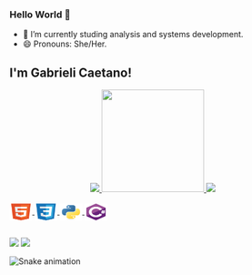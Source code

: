 ### Hello World 👋


- 🌱 I’m currently studing analysis and systems development.
- 😄 Pronouns: She/Her.

## I'm Gabrieli Caetano!
<div align="center">
  <a href="https://github.com/gabrielicaetano">
  <img height="180em" src="https://github-readme-stats.vercel.app/api?username=gabrielicaetano&show_icons=true&theme=synthwave&include_all_commits=true&count_private=true"/>
  <img src="https://user-images.githubusercontent.com/96993402/148095631-4cdbd305-f753-4d78-b34b-098b77a7d308.gif" width="180" height="180" />
  <img height="180em" src="https://github-readme-stats.vercel.app/api/top-langs/?username=gabrielicaetano&layout=compact&langs_count=7&theme=synthwave"/>
</div>
<div style="display: inline_block"><br>
  <img align="center" alt="Rafa-HTML" height="30" width="40" src="https://raw.githubusercontent.com/devicons/devicon/master/icons/html5/html5-original.svg">
  <img align="center" alt="Rafa-CSS" height="30" width="40" src="https://raw.githubusercontent.com/devicons/devicon/master/icons/css3/css3-original.svg">
  <img align="center" alt="Rafa-Python" height="30" width="40" src="https://raw.githubusercontent.com/devicons/devicon/master/icons/python/python-original.svg">
  <img align="center" alt="Rafa-Csharp" height="30" width="40" src="https://raw.githubusercontent.com/devicons/devicon/master/icons/csharp/csharp-original.svg">
</div>
  
  ##
 
<div> 
  <a href="https://www.instagram.com/im.gabrielii/" target="_blank"><img src="https://img.shields.io/badge/-Instagram-%23E4405F?style=for-the-badge&logo=instagram&logoColor=white" target="_blank"></a>
  <a href="https://www.linkedin.com/in/gabrieli-c-fortunato/" target="_blank"><img src="https://img.shields.io/badge/-LinkedIn-%230077B5?style=for-the-badge&logo=linkedin&logoColor=white" target="_blank"></a> 
 
  ![Snake animation](https://github.com/gabrielicaetano/gabrielicaetano/blob/output/github-contribution-grid-snake.svg)
 
</div>
